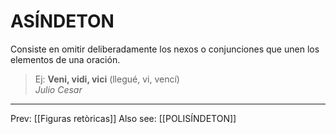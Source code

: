 # ASÍNDETON
Consiste en omitir deliberadamente los nexos o conjunciones que unen los elementos de una oración.  

>Ej:
>**Veni, vidi, vici** (llegué, vi, vencí)  
>_Julio Cesar_

___
Prev: [[Figuras retòricas]]
Also see: [[POLISÍNDETON]]